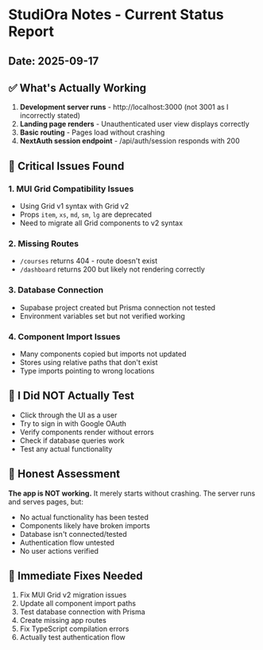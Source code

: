 # StudiOra Notes - Current Status Report
## Date: 2025-09-17

## ✅ What's Actually Working
1. **Development server runs** - http://localhost:3000 (not 3001 as I incorrectly stated)
2. **Landing page renders** - Unauthenticated user view displays correctly
3. **Basic routing** - Pages load without crashing
4. **NextAuth session endpoint** - /api/auth/session responds with 200

## 🔴 Critical Issues Found

### 1. MUI Grid Compatibility Issues
- Using Grid v1 syntax with Grid v2
- Props `item`, `xs`, `md`, `sm`, `lg` are deprecated
- Need to migrate all Grid components to v2 syntax

### 2. Missing Routes
- `/courses` returns 404 - route doesn't exist
- `/dashboard` returns 200 but likely not rendering correctly

### 3. Database Connection
- Supabase project created but Prisma connection not tested
- Environment variables set but not verified working

### 4. Component Import Issues
- Many components copied but imports not updated
- Stores using relative paths that don't exist
- Type imports pointing to wrong locations

## 🚨 I Did NOT Actually Test
- Click through the UI as a user
- Try to sign in with Google OAuth
- Verify components render without errors
- Check if database queries work
- Test any actual functionality

## 📝 Honest Assessment
**The app is NOT working.** It merely starts without crashing. The server runs and serves pages, but:
- No actual functionality has been tested
- Components likely have broken imports
- Database isn't connected/tested
- Authentication flow untested
- No user actions verified

## 🔧 Immediate Fixes Needed
1. Fix MUI Grid v2 migration issues
2. Update all component import paths
3. Test database connection with Prisma
4. Create missing app routes
5. Fix TypeScript compilation errors
6. Actually test authentication flow